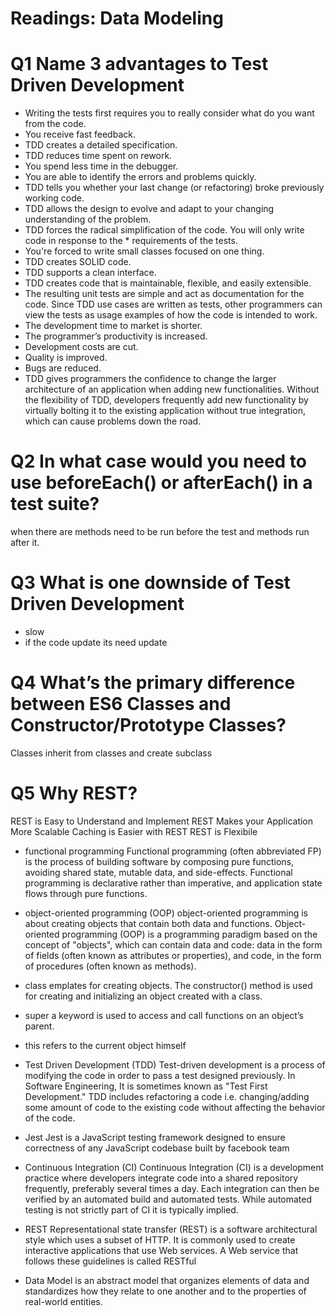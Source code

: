 # Readings: Data Modeling

# Q1 Name 3 advantages to Test Driven Development
* Writing the tests first requires you to really consider what do you want from the code.
* You receive fast feedback.
* TDD creates a detailed specification.
* TDD reduces time spent on rework.
* You spend less time in the debugger.
* You are able to identify the errors and problems quickly.
* TDD tells you whether your last change (or refactoring) broke previously working code.
* TDD allows the design to evolve and adapt to your changing understanding of the problem.
* TDD forces the radical simplification of the code. You will only write code in response to the * requirements of the tests.
* You're forced to write small classes focused on one thing.
* TDD creates SOLID code.
* TDD supports a clean interface.
* TDD creates code that is maintainable, flexible, and easily extensible.
* The resulting unit tests are simple and act as documentation for the code. Since TDD use cases are written as tests, other programmers can view the tests as usage examples of how the code is intended to work.
* The development time to market is shorter.
* The programmer’s productivity is increased.
* Development costs are cut.
* Quality is improved.
* Bugs are reduced.
* TDD gives programmers the confidence to change the larger architecture of an application when adding new functionalities. Without the flexibility of TDD, developers frequently add new functionality by virtually bolting it to the existing application without true integration, which can cause problems down the road.


# Q2 In what case would you need to use beforeEach() or afterEach() in a test suite?
when there are  methods need to be run before the test and  methods run after it.


# Q3 What is one downside of Test Driven Development
* slow
* if the code update its need update



 # Q4 What’s the primary difference between ES6 Classes and Constructor/Prototype Classes?

  Classes inherit from classes and create subclass 

# Q5 Why REST?
REST is Easy to Understand and Implement
REST Makes your Application More Scalable
Caching is Easier with REST
REST is Flexibile

* functional programming
  Functional programming (often abbreviated FP) is the process of building software by composing pure functions, avoiding shared state, mutable data, and side-effects. 
  Functional programming is declarative rather than imperative, and application state flows through pure functions.
* object-oriented programming (OOP)
  object-oriented programming is about creating objects that contain both data and functions.
  Object-oriented programming (OOP) is a programming paradigm based on the concept of "objects", which can contain data and code: data in the form of fields (often known as attributes or properties), and code, in the form of procedures (often known as methods).
* class
  emplates for creating objects. The constructor() method is used for creating and initializing an object created with a class.
* super
 a keyword is used to access and call functions on an object’s parent.
* this
  refers to the current object himself

* Test Driven Development (TDD)
  Test-driven development is a process of modifying the code in order to pass a test designed previously. In Software Engineering, It is sometimes known as "Test First Development." TDD includes refactoring a code i.e. changing/adding some amount of code to the existing code without affecting the behavior of the code.
* Jest
  Jest is a JavaScript testing framework designed to ensure correctness of any JavaScript codebase built by facebook team

* Continuous Integration (CI)
  Continuous Integration (CI) is a development practice where developers integrate code into a shared repository frequently, preferably several times a day. Each integration can then be verified by an automated build and automated tests. While automated testing is not strictly part of CI it is typically implied.

* REST
  Representational state transfer (REST)
  is a software architectural style which uses a subset of HTTP. It is commonly used to create interactive applications that use Web services. A Web service that follows these guidelines is called RESTful
* Data Model
  is an abstract model that organizes elements of data and standardizes how they relate to one another and to the properties of real-world entities.








